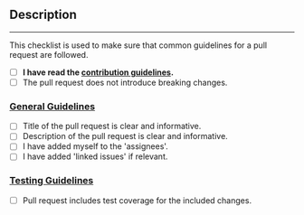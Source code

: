 <!-- DO NOT DELETE THIS TEMPLATE -->

## Description
<!-- Please add an informative description that covers the changes made by the pull request. -->

<!--Extra space for formatting. Don't delete. -->

---

This checklist is used to make sure that common guidelines for a pull request are followed.
- [ ] **I have read the [contribution guidelines](../CONTRIBUTING.md).**
- [ ] The pull request does not introduce breaking changes.

### [General Guidelines](../CONTRIBUTING.md)
- [ ] Title of the pull request is clear and informative.
- [ ] Description of the pull request is clear and informative.
- [ ] I have added myself to the 'assignees'.
- [ ] I have added 'linked issues' if relevant.

### [Testing Guidelines](../CONTRIBUTING.md#tests)
- [ ] Pull request includes test coverage for the included changes.
